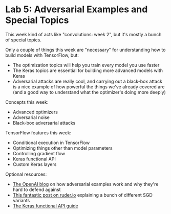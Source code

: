 # Lab 5: Adversarial Examples and Special Topics
This week kind of acts like "convolutions: week 2", but it's mostly a bunch of special topics.

Only a couple of things this week are "necessary" for understanding how to build models with TensorFlow, but:
 - The optimization topics will help you train every model you use faster
 - The Keras topics are essential for building more advanced models with Keras
 - Adversarial attacks are really cool, and carrying out a black-box attack is a nice example of how powerful the things we've already covered are (and a good way to understand what the optimizer's doing more deeply)

Concepts this week:
 - Advanced optimizers
 - Adversarial noise
 - Black-box adversarial attacks

TensorFlow features this week:
 - Conditional execution in TensorFlow
 - Optimizing things other than model parameters
 - Controlling gradient flow
 - Keras functional API
 - Custom Keras layers

Optional resources:
 - [The OpenAI blog](https://blog.openai.com/adversarial-example-research/) on how adversarial examples work and why they're hard to defend against
 - [This fantastic post on ruder.io](http://ruder.io/optimizing-gradient-descent/) explaining a bunch of different SGD variants
 - [The Keras functional API guide](https://keras.io/getting-started/functional-api-guide/)
